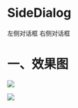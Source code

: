 # SideDialog
左侧对话框 右侧对话框

# 一、效果图
![](https://ws1.sinaimg.cn/large/006tNc79gy1g02m32v37tj30f20u03yd.jpg)

![](https://ws2.sinaimg.cn/large/006tNc79gy1g02m1ntkk5j30f40u0745.jpg)
